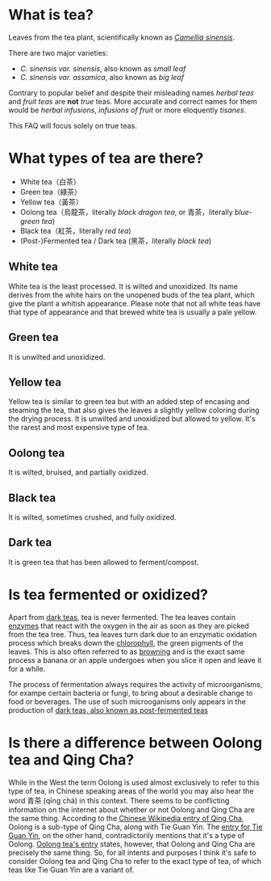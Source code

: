 # What is tea?
Leaves from the tea plant, scientifically known as [_Camellia sinensis_](https://en.wikipedia.org/wiki/Camellia_sinensis).

There are two major varieties:

- _C. sinensis var. sinensis_, also known as _small leaf_
- _C. sinensis var. assamica_, also known as _big leaf_

Contrary to popular belief and despite their misleading names _herbal teas_ and _fruit teas_ are **not** _true_ teas. More accurate and correct names for them would be _herbal infusions_, _infusions of fruit_ or more eloquently _tisanes_.

This FAQ will focus solely on true teas.

# What types of tea are there?
- White tea（白茶）
- Green tea（綠茶）
- Yellow tea（黃茶）
- Oolong tea（烏龍茶，literally _black dragon tea_, or 青茶，literally _blue-green tea_)
- Black tea（紅茶，literally _red tea_)
- (Post-)Fermented tea / Dark tea (黑茶，literally _black tea_)

## White tea
White tea is the least processed. It is wilted and unoxidized. Its name derives from the white hairs on the unopened buds of the tea plant, which give the plant a whitish appearance. Please note that not all white teas have that type of appearance and that brewed white tea is usually a pale yellow.

## Green tea
It is unwilted and unoxidized.

## Yellow tea
Yellow tea is similar to green tea but with an added step of encasing and steaming the tea, that also gives the leaves a slightly yellow coloring during the drying process. It is unwilted and unoxidized but allowed to yellow. It's the rarest and most expensive type of tea.

## Oolong tea
It is wilted, bruised, and partially oxidized.

## Black tea
It is wilted, sometimes crushed, and fully oxidized.

## Dark tea
It is green tea that has been allowed to ferment/compost.

# Is tea fermented or oxidized?
Apart from [dark teas](#dark-tea), tea is never fermented. The tea leaves contain [enzymes](https://en.wikipedia.org/wiki/Enzyme) that react with the oxygen in the air as soon as they are picked from the tea tree. Thus, tea leaves turn dark due to an enzymatic oxidation process which breaks down the [chlorophyll](https://en.wikipedia.org/wiki/Chlorophyll), the green pigments of the leaves. This is also often referred to as [browning](https://en.wikipedia.org/wiki/Food_browning) and is the exact same process a banana or an apple undergoes when you slice it open and leave it for a while.

The process of fermentation always requires the activity of microorganisms, for exampe certain bacteria or fungi, to bring about a desirable change to food or beverages. The use of such microoganisms only appears in the production of [dark teas, also known as post-fermented teas](#dark-tea)

# Is there a difference between Oolong tea and Qing Cha?
While in the West the term Oolong is used almost exclusively to refer to this type of tea, in Chinese speaking areas of the world you may also hear the word 青茶 (qīng chá) in this context. There seems to be conflicting information on the internet about whether or not Oolong and Qing Cha are the same thing. According to the [Chinese Wikipedia entry of Qing Cha](https://zh.wikipedia.org/wiki/%E9%9D%92%E8%8C%B6), Oolong is a sub-type of Qing Cha, along with Tie Guan Yin. The [entry for Tie Guan Yin](https://zh.wikipedia.org/wiki/%E9%93%81%E8%A7%82%E9%9F%B3), on the other hand, contradictorily mentions that it's a type of Oolong. [Oolong tea's entry](https://zh.wikipedia.org/wiki/%E4%B9%8C%E9%BE%99%E8%8C%B6) states, however, that Oolong and Qing Cha are precisely the same thing. So, for all intents and purposes I think it's safe to consider Oolong tea and Qing Cha to refer to the exact type of tea, of which teas like Tie Guan Yin are a variant of.

